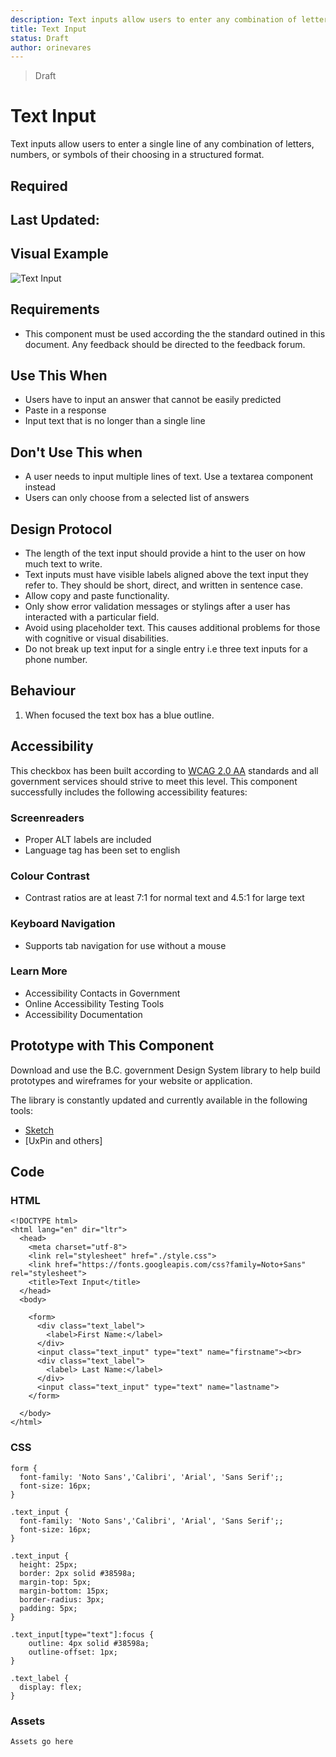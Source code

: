 ```yaml
---
description: Text inputs allow users to enter any combination of letters, numbers, or symbols of their choosing in a structured format.
title: Text Input
status: Draft
author: orinevares
---
```


> Draft

# Text Input

Text inputs allow users to enter a single line of any combination of letters, numbers, or symbols of their choosing in a structured format.

## Required

## Last Updated:

## Visual Example
![Text Input](https://github.com/bcgov/design-system/blob/master/components/text_input/images/text_input.png?raw=true)

## Requirements
* This component must be used according the the standard outined in this document. Any feedback should be directed to the feedback forum.

## Use This When
* Users have to input an answer that cannot be easily predicted
* Paste in a response
* Input text that is no longer than a single line

## Don't Use This when
* A user needs to input multiple lines of text. Use a textarea component instead
* Users can only choose from a selected list of answers

## Design Protocol
* The length of the text input should provide a hint to the user on how much text to write.
* Text inputs must have visible labels aligned above the text input they refer to. They should be short, direct, and written in sentence case.
* Allow copy and paste functionality.
* Only show error validation messages or stylings after a user has interacted with a particular field.
* Avoid using placeholder text. This causes additional problems for those with cognitive or visual disabilities.
* Do not break up text input for a single entry i.e three text inputs for a phone number.

## Behaviour
1. When focused the text box has a blue outline.

## Accessibility
This checkbox has been built according to [WCAG 2.0 AA](https://www.w3.org/TR/WCAG20/) standards and all government services should strive to meet this level.  This component successfully includes the following accessibility features:

### Screenreaders
* Proper ALT labels are included
* Language tag has been set to english

### Colour Contrast
* Contrast ratios are at least 7:1 for normal text and 4.5:1 for large text

### Keyboard Navigation
* Supports tab navigation for use without a mouse

### Learn More
* Accessibility Contacts in Government
* Online Accessibility Testing Tools
* Accessibility Documentation

## Prototype with This Component
Download and use the B.C. government Design System library to help build prototypes and wireframes for your website or application.

The library is constantly updated and currently available in the following tools:

* [Sketch](https://sketch.cloud/s/Q0bkG)
* [UxPin and others]

## Code
### HTML
```
<!DOCTYPE html>
<html lang="en" dir="ltr">
  <head>
    <meta charset="utf-8">
    <link rel="stylesheet" href="./style.css">
    <link href="https://fonts.googleapis.com/css?family=Noto+Sans" rel="stylesheet">
    <title>Text Input</title>
  </head>
  <body>

    <form>
      <div class="text_label">
        <label>First Name:</label>
      </div>
      <input class="text_input" type="text" name="firstname"><br>
      <div class="text_label">
        <label> Last Name:</label>
      </div>
      <input class="text_input" type="text" name="lastname">
    </form>

  </body>
</html>
```
### CSS
```
form {
  font-family: 'Noto Sans','Calibri', 'Arial', 'Sans Serif';;
  font-size: 16px;
}

.text_input {
  font-family: 'Noto Sans','Calibri', 'Arial', 'Sans Serif';;
  font-size: 16px;
}

.text_input {
  height: 25px;
  border: 2px solid #38598a;
  margin-top: 5px;
  margin-bottom: 15px;
  border-radius: 3px;
  padding: 5px;
}

.text_input[type="text"]:focus {
    outline: 4px solid #38598a;
    outline-offset: 1px;
}

.text_label {
  display: flex;
}
```
### Assets
	Assets go here
